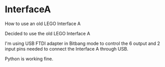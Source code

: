 # InterfaceA
How to use an old LEGO Interface A

Decided to use the old LEGO Interface A

I'm using USB FTDI adapter in Bitbang mode to control the 6 output and 2 input pins needed to connect the Interface A through USB.

Python is working fine.
